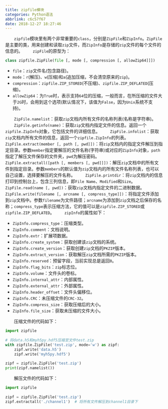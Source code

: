 ```yaml
---
title: zipfile模块
categories: Python语法
abbrlink: c6c57f67
date: 2018-12-27 18:27:46
---
```

&emsp;&emsp;`zipfile`模块里有两个非常重要的`class`，分别是`ZipFile`和`ZipInfo`。`ZipFile`是主要的类，用来创建和读取`zip`文件，而`ZipInfo`是存储的`zip`文件的每个文件的信息的。
&emsp;&emsp;`zipFile`的原型为：

``` python
class zipfile.ZipFile(file [, mode [, compression [, allowZip64]]])
```

- `file`：`zip`文件名(包含路径)。
- `mode`：`r`(解压)、`w`(压缩)和`a`(追加压缩，不会清空原来的`zip`)。
- `compression`：`zipfile.ZIP_STORED`(不压缩)、`zipfile.ZIP_DEFLATED`(压缩)。
- `allowZip64`：为`True`时，表示支持`64`位的压缩，一般而言，在所压缩的文件大于`2G`时，会用到这个选项(默认情况下，该值为`False`，因为`Unix`系统不支持)。

&emsp;&emsp;`ZipFile.namelist`：获取`zip`文档内所有文件的名称列表(名称是字符串)。
&emsp;&emsp;`ZipFile.getinfo(name)`：获取`zip`文档内指定文件的信息。返回一个`zipfile.ZipInfo`对象，它包括文件的详细信息。
&emsp;&emsp;`ZipFile.infolist`：获取`zip`文档内所有文件的信息，返回一个`zipfile.ZipInfo`的列表。
&emsp;&emsp;`ZipFile.extract(member [, path [, pwd]])`：将`zip`文档内的指定文件解压到指定目录。参数`member`指定要解压的文件名称(字符串)或对应的`ZipInfo`对象，`path`指定了解压文件保存的文件夹，`pwd`为解压密码。
&emsp;&emsp;`ZipFile.extractall([path [, members [, pwd]]])`：解压`zip`文档中的所有文件到指定目录。参数`members`的默认值为`zip`文档内的所有文件名称列表，也可以自己设置，选择要解压的文件名称。
&emsp;&emsp;`ZipFile.printdir`：将`zip`文档内的信息打印到控制台上，包含三列信息，即`File Name`、`Modified`和`Size`。
&emsp;&emsp;`ZipFile.read(name [, pwd])`：获取`zip`文档内指定文件的二进制数据。
&emsp;&emsp;`ZipFile.write(filename [, arcname [, compress_type]])`：将指定文件添加到`zip`文档中。参数`filename`为文件路径；`arcname`为添加到`zip`文档之后保存的名称；`compress_type`表示压缩方法，它的值可以是`zipfile.ZIP_STORED`或`zipfile.ZIP_DEFLATED`。
&emsp;&emsp;`zipInfo`的属性如下：

- `ZipInfo.compress_type`：压缩类型。
- `ZipInfo.comment`：文档说明。
- `ZipInfo.extr`：扩展项数据。
- `ZipInfo.create_system`：获取创建该`zip`文档的系统。
- `ZipInfo.create_version`：获取创建`zip`文档的`PKZIP`版本。
- `ZipInfo.extract_version`：获取解压`zip`文档所需的`PKZIP`版本。
- `ZipInfo.reserved`：预留字段，当前实现总是返回`0`。
- `ZipInfo.flag_bits`：`zip`标志位。
- `ZipInfo.volume`：文件头的卷标。
- `ZipInfo.internal_attr`：内部属性。
- `ZipInfo.external_attr`：外部属性。
- `ZipInfo.header_offset`：文件头偏移位。
- `ZipInfo.CRC`：未压缩文件的`CRC-32`。
- `ZipInfo.compress_size`：获取压缩后的大小。
- `ZipInfo.file_size`：获取未压缩的文件大小。

&emsp;&emsp;压缩文件的代码如下：

``` python
import zipfile
​
# 将data.h5和myh5py.hdf5压缩至文件test.zip
with zipfile.ZipFile('test.zip', mode='w') as zipf:
    zipf.write('data.h5')
    zipf.write('myh5py.hdf5')
​
zipf = zipfile.ZipFile('test.zip')
print(zipf.namelist())
```

&emsp;&emsp;解压文件的代码如下：

``` python
import zipfile
​
zipf = zipfile.ZipFile('test.zip')
zipf.extractall('./channel1')  # 将所有文件解压到channel1目录下
```